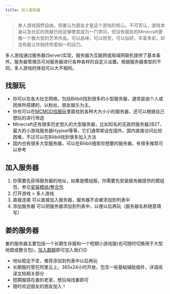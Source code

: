 ```yaml
---
title: 加入服务器
---
```


> 单人游戏固然自由，但姜认为朋友才是这个游戏的核心。不可否认，游戏本身以及社区的贡献已经足够使其成为一门学问，但没有朋友的Minecraft更像一个极大型的艺术作品，可以品味，可以欣赏，可以钻研，丰富多彩，却没有能让你始终热爱如一的动力。

多人游戏通过服务器(Server)实现，服务器为互联网或局域网联机提供了基本条件。服务器管理员可对服务器进行各种各样的自定义设置。根据服务器类型的不同，多人游戏的体验可以大不相同。

## 找服玩

* 你可以在各大社交网络，包括Bilibili找到很多的小型服务器，通常是由个人或团体所搭建的，以粉丝、朋友娱乐为主。
* 你也可以在[MCMOD找服玩](https://play.mcmod.cn/)里面找到各种大大小小的服务器，还可以根据自己想玩的进行筛选
* Minecraft还有很多历史悠久的大型服务器，比如知名的无政府服务器2B2T、最大的小游戏服务器Hypixel等等，它们通常架设在国外，国内直接访问比较困难，不过可以在Bilibili找到很多加入方法
* 国内也有很多大型服务器，可以在Bilibili搜索你想要的服务器，有很多推荐可以参考

## 加入服务器

1. 你需要先获得服务器的地址，如果是模组服，你需要先安装服务器提供的模组包，参见[安装模组/整合包](Launcher.md/#安装模组整合包)
2. 打开游戏 > 多人游戏
3. 直接连接 可以直接加入服务器，服务器不会被添加到列表中
4. 添加服务器 可以把服务器添加到列表中，以便以后再玩（服务器名称随意填写）

## 姜的服务器

姜的服务器主要包括一个长期生存服和一个短期小游戏服(也可随时切换用于大型地图或整合包)，[加入群聊](../README.md/#加入我们的交流群可选)即可加入我们😊
* 地址稳定不变，推荐添加到列表中以后再玩
* 长期服托管在阿里云上，365x24小时开放，包含一些基础辅助插件，详请阅读文档相关部分
* 短期服搭在姜的老家，想玩啥找姜即可
* 随时欢迎朋友的朋友加入！